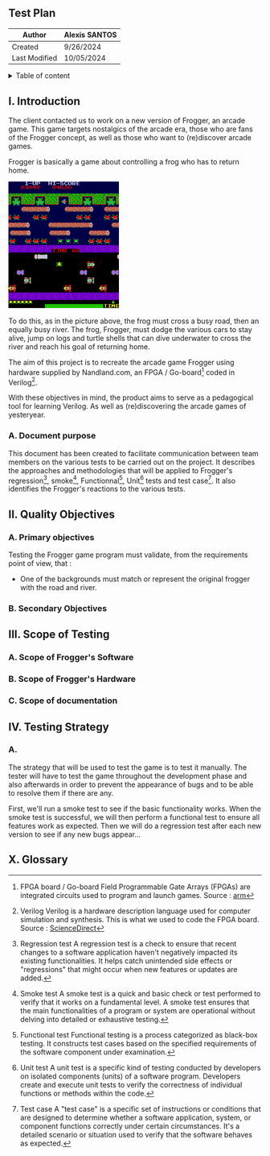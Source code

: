 ## Test Plan

| Author       | Alexis SANTOS |
|--------------|---------------|
|Created       |   9/26/2024   |
|Last Modified |   10/05/2024  |


<details>

<summary> Table of content </summary>

- [Test Plan](#test-plan)
- [I. Introduction](#i-introduction)
  - [A. Document purpose](#a-document-purpose)
- [II. Quality Objectives](#ii-quality-objectives)
  - [A. Primary objectives](#a-primary-objectives)
  - [B. Secondary Objectives](#b-secondary-objectives)
- [III. Scope of Testing](#iii-scope-of-testing)
  - [A. Scope of Frogger's Software](#a-scope-of-froggers-software)
  - [B. Scope of Frogger's Hardware](#b-scope-of-froggers-hardware)
  - [C. Scope of documentation](#c-scope-of-documentation)
- [IV. Testing Strategy](#iv-testing-strategy)
  - [A.](#a)
- [X. Glossary](#x-glossary)

</details>



## I. Introduction

The client contacted us to work on a new version of Frogger, an arcade game. This game targets nostalgics of the arcade era, those who are fans of the Frogger concept, as well as those who want to (re)discover arcade games.

Frogger is basically a game about controlling a frog who has to return home. 

<p class="text-center"> <img src="/images/Frogger_Original_Game.jpg" alt="Original Frogger"> </p>

To do this, as in the picture above, the frog must cross a busy road, then an equally busy river. The frog, Frogger, must dodge the various cars to stay alive, jump on logs and turtle shells that can dive underwater to cross the river and reach his goal of returning home.

The aim of this project is to recreate the arcade game Frogger using hardware supplied by Nandland.com, an FPGA / Go-board[^1] coded in Verilog[^2]. 

With these objectives in mind, the product aims to serve as a pedagogical tool for learning Verilog. As well as (re)discovering the arcade games of yesteryear.

### A. Document purpose

This document has been created to facilitate communication between team members on the various tests to be carried out on the project. It describes the approaches and methodologies that will be applied to Frogger's regression[^3], smoke[^4], Functionnal[^5], Unit[^6] tests and test case[^7]. It also identifies the Frogger's reactions to the various tests.

## II. Quality Objectives

### A. Primary objectives

Testing the Frogger game program must validate, from the requirements point of view, that :
* One of the backgrounds must match or represent the original frogger with the road and river.



### B. Secondary Objectives




## III. Scope of Testing

### A. Scope of Frogger's Software



### B. Scope of Frogger's Hardware



### C. Scope of documentation


## IV. Testing Strategy


### A. 










The strategy that will be used to test the game is to test it manually. The tester will have to test the game throughout the development phase and also afterwards in order to prevent the appearance of bugs and to be able to resolve them if there are any.

First, we'll run a smoke test to see if the basic functionality works. When the smoke test is successful, we will then perform a functional test to ensure all features work as expected. Then we will do a regression test after each new version to see if any new bugs appear...



## X. Glossary

[^1]: FPGA board / Go-board
Field Programmable Gate Arrays (FPGAs) are integrated circuits used to program and launch games.
Source : <a href="https://www.arm.com/glossary/fpga#:~:text=Field%20Programmable%20Gate%20Arrays%20(FPGAs,requirements%20after%20the%20manufacturing%20process.">arm</a>

[^2]: Verilog
Verilog is a hardware description language used for computer simulation and synthesis. This is what we used to code the FPGA board.
Source : [ScienceDirect](https://www.sciencedirect.com/topics/computer-science/verilog#:~:text=Verilog%20is%20a%20hardware%20description,language%20constructs%20for%20logic%20synthesis.)

[^3]: Regression test
A regression test is a check to ensure that recent changes to a software application haven't negatively impacted its existing functionalities. It helps catch unintended side effects or "regressions" that might occur when new features or updates are added.

[^4]: Smoke test
A smoke test is a quick and basic check or test performed to verify that it works on a fundamental level. A smoke test ensures that the main functionalities of a program or system are operational without delving into detailed or exhaustive testing.

[^5]: Functional test
Functional testing is a process categorized as black-box testing. It constructs test cases based on the specified requirements of the software component under examination.

[^6]: Unit test
A unit test is a specific kind of testing conducted by developers on isolated components (units) of a software program. Developers create and execute unit tests to verify the correctness of individual functions or methods within the code. 

[^7]: Test case
A "test case" is a specific set of instructions or conditions that are designed to determine whether a software application, system, or component functions correctly under certain circumstances. It's a detailed scenario or situation used to verify that the software behaves as expected. 
